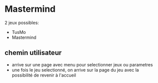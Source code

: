 # Mastermind

2 jeux possibles:

- TusMo
- Mastermind

## chemin utilisateur

- arrive sur une page avec menu pour selectionner jeux ou parametres
- une fois le jeu selectionné, on arrive sur la page du jeu avec la possibilité de revenir à l'accueil
